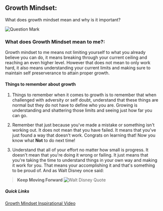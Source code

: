 

## Growth Mindset:

What does growth mindset mean and why is it important?

![Question Mark](https://th.bing.com/th/id/OIP.CqaY2Hx9-JAsEoXzhOYh7AHaG7?pid=ImgDet&rs=1)

### What does Growth Mindset mean to me?:

Growth mindset to me means not limiting yourself to what you already believe you can do, it means breaking through your current ceiling
and reaching an even higher level. However that does not mean to only work hard, it also means understanding your current limits 
and making sure to maintain self preserverance to attain proper growth. 

#### Things to remember about growth

1. Things to remember when it comes to growth is to remember that when challenged with adversity or self doubt, understand that these things
are normal but they do not have to define who you are. Growing is understanding and shattering those limits and seeing just how far you can go.

2. Remember that just because you've made a mistake or something isn't working out. It does not mean that you have failed. It means that you've just found a way that doesn't work. Congrats on learning that! Now you know what **Not** to do next time!

3. Understand that all of your effort no matter how small is progress. It doesn't mean that you're doing it wrong or failing. It just means that you're taking the time to understand things in your own way and making it work for you. That means your accomplishing it and that's something to be proud of. And as Walt Disney once said:
  
  > **Keep Moving Forward**
   ![Walt Disney Quote](https://th.bing.com/th/id/R.f810850dadec09d1be6c1c1a9953a54e?rik=i9e6L9lhh6EciQ&riu=http%3a%2f%2fcdn2.geckoandfly.com%2fwp-content%2fuploads%2f2014%2f04%2fwalt-disney-quotes12.jpg&ehk=Da2r%2bxD4hEv0uM8OrfBGta5PNb%2flD0kdjhPIIXJrHdo%3d&risl=&pid=ImgRaw&r=0)

##### Quick Links
[Growth Mindset Inspirational Video](https://youtu.be/xTbV6OvNiX8)
